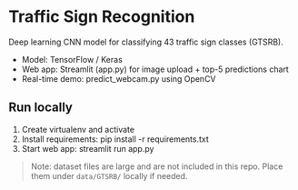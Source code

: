 # Traffic Sign Recognition

Deep learning CNN model for classifying 43 traffic sign classes (GTSRB).
- Model: TensorFlow / Keras
- Web app: Streamlit (app.py) for image upload + top-5 predictions chart
- Real-time demo: predict_webcam.py using OpenCV

## Run locally
1. Create virtualenv and activate
2. Install requirements:
   pip install -r requirements.txt
3. Start web app:
   streamlit run app.py

> Note: dataset files are large and are not included in this repo. Place them under `data/GTSRB/` locally if needed.
